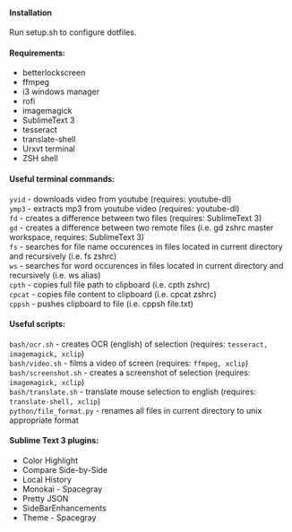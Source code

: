 #### Installation
Run setup.sh to configure dotfiles.

#### Requirements:
* betterlockscreen
* ffmpeg
* i3 windows manager
* rofi
* imagemagick
* SublimeText 3
* tesseract
* translate-shell
* Urxvt terminal
* ZSH shell

#### Useful terminal commands:
`yvid` - downloads video from youtube (requires: youtube-dl)  
`ymp3` - extracts mp3 from youtube video (requires: youtube-dl)  
`fd` - creates a difference between two files (requires: SublimeText 3)  
`gd` - creates a difference between two remote files (i.e. gd zshrc master workspace, requires: SublimeText 3)  
`fs` - searches for file name occurences in files located in current directory and recursively (i.e. fs zshrc)  
`ws` - searches for word occurences in files located in current directory and recursively (i.e. ws alias)  
`cpth` - copies full file path to clipboard (i.e. cpth zshrc)  
`cpcat` - copies file content to clipboard (i.e. cpcat zshrc)  
`cppsh` - pushes clipboard to file (i.e. cppsh file.txt)  

#### Useful scripts:
`bash/ocr.sh` - creates OCR (english) of selection (requires: `tesseract, imagemagick, xclip`)  
`bash/video.sh` - films a video of screen (requires: `ffmpeg, xclip`)  
`bash/screenshot.sh` - creates a screenshot of selection (requires: `imagemagick, xclip`)  
`bash/translate.sh` - translate mouse selection to english (requires: `translate-shell, xclip`)  
`python/file_format.py` - renames all files in current directory to unix appropriate format  

#### Sublime Text 3 plugins:

* Color Highlight
* Compare Side-by-Side
* Local History
* Monokai - Spacegray
* Pretty JSON
* SideBarEnhancements
* Theme - Spacegray